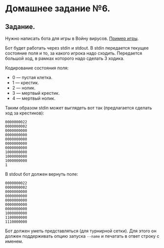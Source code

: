 # Домашнее задание №6.
## Задание.

Нужно написать бота для игры в Войну вирусов.
[Пример игры](http://smart-kids.su/igry/na-bumage/voyna-virusov).

Бот будет работать через stdin и stdout. 
В stdin передается текущее состояние поля и то,
за какого игрока надо сходить. 
Передается большой ход, 
в рамках которого надо сделать 3 ходика.

Кодирование состояния поля:

- 0 — пустая клетка.
- 1 — крестик.
- 2 — нолик.
- 3 — мертвый крестик.
- 4 — мертвый нолик.

Таким образом stdin может выглядеть вот так (предлагается сделать ход за крестиков):
```
0000000022
0000000002
0000000000
0000000000
0000000000
0000000000
0000000000
1000000000
1000000000
1000000000
1
```
В stdout бот должен вернуть поле:
```
0000000022
0000000002
0000000000
0000000000
0000000000
0000000000
0000000000
1000000000
1100000000
1110000000
```
Бот должен уметь представляться (для турнирной сетки). 
Для этого он должен поддерживать опцию запуска `--name`
и печатать в ответ строку с именем.